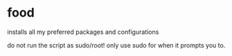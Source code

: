 # food
installs all my preferred packages and configurations

do not run the script as sudo/root! only use sudo for when it prompts you to.

